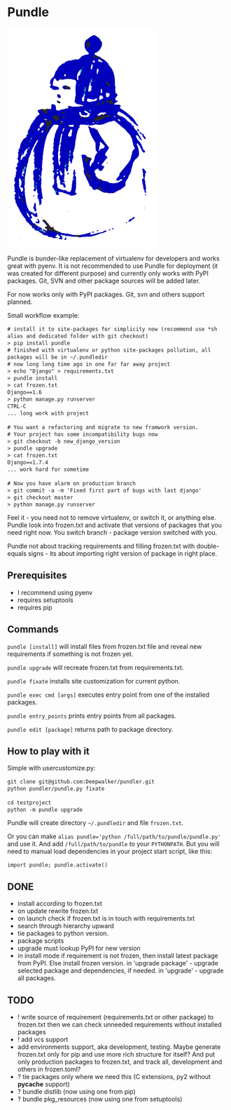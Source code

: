 Pundle
=======

![Pundle](/pundle.png?raw=true "Pundle")

Pundle is bunder-like replacement of virtualenv for developers and works great with pyenv.
It is not recommended to use Pundle for deployment (it was created for different purpose)
and currently only works with PyPI packages. Git, SVN and other package sources will be added later.

For now works only with PyPI packages.
Git, svn and others support planned.


Small workflow example:

    # install it to site-packages for simplicity now (recommend use *sh alias and dedicated folder with git checkout)
    > pip install pundle
    # finished with virtualenv or python site-packages pollution, all packages will be in ~/.pundledir
    # now long long time ago in one far far away project
    > echo "Django" > requirements.txt
    > pundle install
    > cat frozen.txt
    Django==1.6
    > python manage.py runserver
    CTRL-C
    ... long work with project

    # You want a refactoring and migrate to new framwork version.
    # Your project has some incompatibility bugs now
    > git checkout -b new_django_version
    > pundle upgrade
    > cat frozen.txt
    Django==1.7.4
    ... work hard for sometime

    # Now you have alarm on production branch
    > git commit -a -m 'Fixed first part of bugs with last django'
    > git checkout master
    > python manage.py runserver

Feel it - you need not to remove virtualenv, or switch it, or anything else. Pundle look into
frozen.txt and activate that versions of packages that you need right now. You switch branch -
package version switched with you.

Pundle not about tracking requirements and filling frozen.txt with double-equals signs - its about
importing right version of package in right place.



Prerequisites
-------------

- I recommend using pyenv
- requires setuptools
- requires pip


Commands
--------

`pundle [install]` will install files from frozen.txt file and reveal
    new requirements if something is not frozen yet.

`pundle upgrade` will recreate frozen.txt from requirements.txt.

`pundle fixate` installs site customization for current python.

`pundle exec cmd [args]` executes entry point from one of the installed packages.

`pundle entry_points` prints entry points from all packages.

`pundle edit [package]` returns path to package directory.


How to play with it
-------------------

Simple with usercustomize.py:

    git clone git@github.com:Deepwalker/pundler.git
    python pundler/pundle.py fixate

    cd testproject
    python -m pundle upgrade

Pundle will create directory `~/.pundledir` and file `frozen.txt`.

Or you can make ``alias pundle='python /full/path/to/pundle/pundle.py'`` and use it.
And add ``/full/path/to/pundle`` to your ``PYTHONPATH``.
But you will need to manual load dependencies in your project start script, like this:

    import pundle; pundle.activate()

DONE
----
- install according to frozen.txt
- on update rewrite frozen.txt
- on launch check if frozen.txt is in touch with requirements.txt
- search through hierarchy upward
- tie packages to python version.
- package scripts
- upgrade must lookup PyPI for new version
- in install mode if requirement is not frozen, then install latest package from PyPI. Else install frozen version.
  in 'upgrade package' - upgrade selected package and dependencies, if needed.
  in 'upgrade' - upgrade all packages.


TODO
----
- ! write source of requirement (requirements.txt or other package) to frozen.txt then we can check unneeded requirements without installed packages
- ! add vcs support
- add environments support, aka development, testing.
Maybe generate frozen.txt only for pip and use more rich structure for itself?
And put only production packages to frozen.txt, and track all, development and others in frozen.toml?
- ? tie packages only where we need this (C extensions, py2 without __pycache__ support)
- ? bundle distlib (now using one from pip)
- ? bundle pkg_resources (now using one from setuptools)